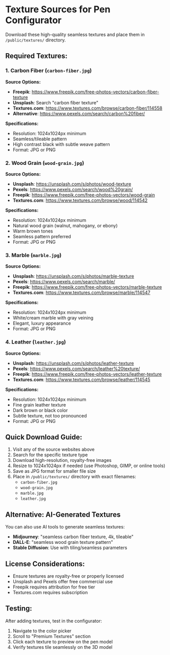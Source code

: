 # Texture Sources for Pen Configurator

Download these high-quality seamless textures and place them in `/public/textures/` directory.

## Required Textures:

### 1. Carbon Fiber (`carbon-fiber.jpg`)
**Source Options:**
- **Freepik**: https://www.freepik.com/free-photos-vectors/carbon-fiber-texture
- **Unsplash**: Search "carbon fiber texture"
- **Textures.com**: https://www.textures.com/browse/carbon-fiber/114558
- **Alternative**: https://www.pexels.com/search/carbon%20fiber/

**Specifications:**
- Resolution: 1024x1024px minimum
- Seamless/tileable pattern
- High contrast black with subtle weave pattern
- Format: JPG or PNG

### 2. Wood Grain (`wood-grain.jpg`)
**Source Options:**
- **Unsplash**: https://unsplash.com/s/photos/wood-texture
- **Pexels**: https://www.pexels.com/search/wood%20grain/
- **Freepik**: https://www.freepik.com/free-photos-vectors/wood-grain
- **Textures.com**: https://www.textures.com/browse/wood/114542

**Specifications:**
- Resolution: 1024x1024px minimum
- Natural wood grain (walnut, mahogany, or ebony)
- Warm brown tones
- Seamless pattern preferred
- Format: JPG or PNG

### 3. Marble (`marble.jpg`)
**Source Options:**
- **Unsplash**: https://unsplash.com/s/photos/marble-texture
- **Pexels**: https://www.pexels.com/search/marble/
- **Freepik**: https://www.freepik.com/free-photos-vectors/marble-texture
- **Textures.com**: https://www.textures.com/browse/marble/114547

**Specifications:**
- Resolution: 1024x1024px minimum
- White/cream marble with gray veining
- Elegant, luxury appearance
- Format: JPG or PNG

### 4. Leather (`leather.jpg`)
**Source Options:**
- **Unsplash**: https://unsplash.com/s/photos/leather-texture
- **Pexels**: https://www.pexels.com/search/leather%20texture/
- **Freepik**: https://www.freepik.com/free-photos-vectors/leather-texture
- **Textures.com**: https://www.textures.com/browse/leather/114545

**Specifications:**
- Resolution: 1024x1024px minimum
- Fine grain leather texture
- Dark brown or black color
- Subtle texture, not too pronounced
- Format: JPG or PNG

## Quick Download Guide:

1. Visit any of the source websites above
2. Search for the specific texture type
3. Download high-resolution, royalty-free images
4. Resize to 1024x1024px if needed (use Photoshop, GIMP, or online tools)
5. Save as JPG format for smaller file size
6. Place in `/public/textures/` directory with exact filenames:
   - `carbon-fiber.jpg`
   - `wood-grain.jpg`
   - `marble.jpg`
   - `leather.jpg`

## Alternative: AI-Generated Textures

You can also use AI tools to generate seamless textures:
- **Midjourney**: "seamless carbon fiber texture, 4k, tileable"
- **DALL-E**: "seamless wood grain texture pattern"
- **Stable Diffusion**: Use with tiling/seamless parameters

## License Considerations:

- Ensure textures are royalty-free or properly licensed
- Unsplash and Pexels offer free commercial use
- Freepik requires attribution for free tier
- Textures.com requires subscription

## Testing:

After adding textures, test in the configurator:
1. Navigate to the color picker
2. Scroll to "Premium Textures" section
3. Click each texture to preview on the pen model
4. Verify textures tile seamlessly on the 3D model
